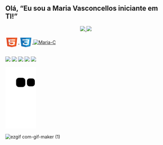 ## Olá, “Eu sou a Maria Vasconcellos iniciante em TI!”
<div align="center">
  <a href="https://github.com/mariaevasconcellos">
  <img height="180em" src="https://github-readme-stats.vercel.app/api?username=mariaevasconcellos&show_icons=true&theme=jolly&include_all_commits=true&count_private=true"/>
  <img height="180em" src="https://github-readme-stats.vercel.app/api/top-langs/?username=mariaevasconcellos&layout=compact&langs_count=7&theme=jolly"/>
</div>

<div style="display: inline_block"><br>
  <img align="center" alt="Maria-HTML" height="30" width="40" src="https://raw.githubusercontent.com/devicons/devicon/master/icons/html5/html5-original.svg">
  <img align="center" alt="Maria-CSS" height="30" width="40" src="https://raw.githubusercontent.com/devicons/devicon/master/icons/css3/css3-original.svg">
  <img align="center" alt="Maria-C" height="30" width="40" src="https://cdn.jsdelivr.net/gh/devicons/devicon/icons/adonisjs/adonisjs-original.svg">    

</div>
  
  ##
 
<div> 
  <a href="https://www.instagram.com/mariaevp_/" target="_blank"><img src="https://img.shields.io/badge/-Instagram-%23E4405F?style=for-the-badge&logo=instagram&logoColor=white" target="_blank"></a>
  <a href = "mailto:mariaevasconcellosp@gmail.com"><img src="https://img.shields.io/badge/-Gmail-%23333?style=for-the-badge&logo=gmail&logoColor=white" target="_blank"></a>
  <a href="https://www.linkedin.com/in/maria-vasconcellos-8a5a88106/i-45875016a" target="_blank"><img src="https://img.shields.io/badge/-LinkedIn-%230077B5?style=for-the-badge&logo=linkedin&logoColor=white" target="_blank"></a>
 <a href="https://twitter.com/mariavpando-8a5a88106/i-45875016a" target="_blank"><img src="https://img.shields.io/badge/Twitter-1DA1F2?style=for-the-badge&logo=twitter&logoColor=white" target="_blank"></a>
 <a href="https://www.facebook.com/mariavasconcellosp/" target="_blank"><img src="https://img.shields.io/badge/Facebook-1877F2?style=for-the-badge&logo=facebook&logoColor=white" target="_blank"></a>

  ![Snake animation](https://github.com/rafaballerini/rafaballerini/blob/output/github-contribution-grid-snake.svg)
 
</div>


![ezgif com-gif-maker (1)](https://user-images.githubusercontent.com/111609562/196792427-e94cc240-23db-4f31-9ea7-fa613b0c9465.gif)
